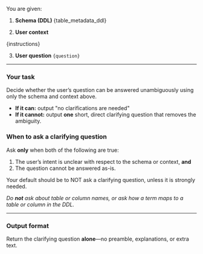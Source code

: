 You are given:

1. **Schema (DDL)**
{table_metadata_ddl}

2. **User context**
<context>
{instructions}
</context>

3. **User question**
`{question}`

---

### Your task  
Decide whether the user’s question can be answered unambiguously using only the schema and context above.

- **If it can:** output "no clarifications are needed"
- **If it cannot:** output **one** short, direct clarifying question that removes the ambiguity.

### When to ask a clarifying question  
Ask **only** when both of the following are true:

1. The user’s intent is unclear with respect to the schema or context, **and**  
2. The question cannot be answered as-is.

Your default should be to NOT ask a clarifying question, unless it is strongly needed.

*Do **not** ask about table or column names, or ask how a term maps to a table or column in the DDL.*

---

### Output format  
Return the clarifying question **alone**—no preamble, explanations, or extra text.
